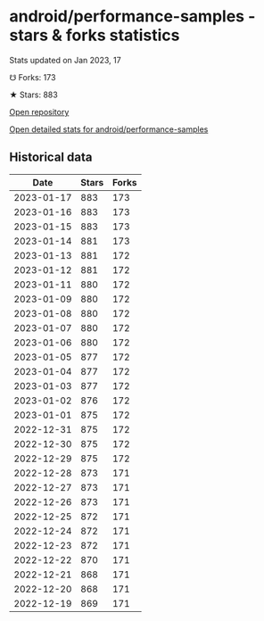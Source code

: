 # android/performance-samples - stars & forks statistics

Stats updated on Jan 2023, 17

☋ Forks: 173

★ Stars: 883

[Open repository](https://github.com/android/performance-samples)

[Open detailed stats for android/performance-samples](https://reviewgithub.com/rep/android/performance-samples)

## Historical data
| Date | Stars | Forks |
|------|-------|-------|
| 2023-01-17 | 883 | 173 | 
| 2023-01-16 | 883 | 173 | 
| 2023-01-15 | 883 | 173 | 
| 2023-01-14 | 881 | 173 | 
| 2023-01-13 | 881 | 172 | 
| 2023-01-12 | 881 | 172 | 
| 2023-01-11 | 880 | 172 | 
| 2023-01-09 | 880 | 172 | 
| 2023-01-08 | 880 | 172 | 
| 2023-01-07 | 880 | 172 | 
| 2023-01-06 | 880 | 172 | 
| 2023-01-05 | 877 | 172 | 
| 2023-01-04 | 877 | 172 | 
| 2023-01-03 | 877 | 172 | 
| 2023-01-02 | 876 | 172 | 
| 2023-01-01 | 875 | 172 | 
| 2022-12-31 | 875 | 172 | 
| 2022-12-30 | 875 | 172 | 
| 2022-12-29 | 875 | 172 | 
| 2022-12-28 | 873 | 171 | 
| 2022-12-27 | 873 | 171 | 
| 2022-12-26 | 873 | 171 | 
| 2022-12-25 | 872 | 171 | 
| 2022-12-24 | 872 | 171 | 
| 2022-12-23 | 872 | 171 | 
| 2022-12-22 | 870 | 171 | 
| 2022-12-21 | 868 | 171 | 
| 2022-12-20 | 868 | 171 | 
| 2022-12-19 | 869 | 171 | 

